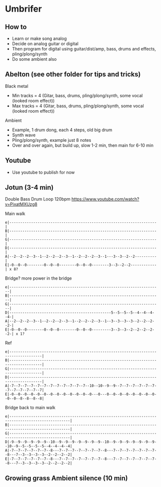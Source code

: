 # Umbrifer

## How to

* Learn or make song analog
* Decide on analog guitar or digital
* Then program for digital using guitar/dist/amp, bass, drums and effects, pling/plong/synth
* Do some ambient also

## Abelton (see other folder for tips and tricks)

Black metal

* Min tracks = 4 (Gitar, bass, drums, pling/plong/synth, some vocal (looked room effect))
* Max tracks = 4 (Gitar, bass, drums, pling/plong/synth, some vocal (looked room effect))

Ambient

* Example, 1 drum dong, each 4 steps, old big drum
* Synth wave
* Pling/plong/synth, example just 8 notes
* Over and over again, but build up, slow 1-2 min, then main for 6-10 min

## Youtube

* Use youtube to publish for now

## Jotun (3-4 min)

Double Bass Drum Loop 120bpm https://www.youtube.com/watch?v=PixatMXUzg8

Main walk

```
e|--------------------------------------------------------------------|
B|--------------------------------------------------------------------|
G|--------------------------------------------------------------------|
D|--------------------------------------------------------------------|
A|--2--2--2--3--1--2--2--2--3--1--2--2--2--3--1---3--3--2--2----------|
E|-0--0--0--------0--0--0--------0--0--0--------3--3--2--2------------| x 8?

```
Bridge? more power in the bridge

```
e|----------------------------------------------------------------------|
B|----------------------------------------------------------------------|
G|----------------------------------------------------------------------|
D|-----------------------------------------------5--5--5--5--4--4--4--4-|
A|--2--2--2--3--1--2--2--2--3--1--2--2--2--3--1--3--3--3--3--2--2--2--2-|
E|-0--0--0--------0--0--0--------0--0--0---------3--3--3--2--2--2--2--2-| x 1?

```
Ref

```
e|-------------------------------------------------------------------------------------|
B|-------------------------------------------------------------------------------------|
G|-------------------------------------------------------------------------------------|
D|-------------------------------------------------------------------------------------|
A|-7--7--7--7--7--7--7--7--7--7--7--7--10--10--9--9--7--7--7--7--7--7--7--7--7--7--7--7|
E|-0--0--0--0--0--0--0--0--0--0--0--0--0---0---0--0--0--0--0--0--0--0--0--0--8--8--8--8|

```
Bridge back to main walk

```
e|--------------------------------------------------------------------------------------------------|
B|--------------------------------------------------------------------------------------------------|
G|--------------------------------------------------------------------------------------------------|
D|-9--9--9--9--9--9--10--9--9--9--9--9--9--9--10--9--9--9--9--9--9--9--10--9--5--5--5--5--4--4--4--4|
A|-7--7--7--7--7--7--8---7--7--7--7--7--7--7--8---7--7--7--7--7--7--7--8---7--3--3--3--3--2--2--2--2|
E|-7--7--7--7--7--7--8---7--7--7--7--7--7--7--8---7--7--7--7--7--7--7--8---7--3--3--3--3--2--2--2--2|

```

## Growing grass Ambient silence (10 min)
